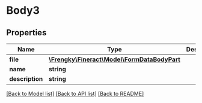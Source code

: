 # Body3

## Properties
Name | Type | Description | Notes
------------ | ------------- | ------------- | -------------
**file** | [**\Frengky\Fineract\Model\FormDataBodyPart**](FormDataBodyPart.md) |  | [optional] 
**name** | **string** |  | [optional] 
**description** | **string** |  | [optional] 

[[Back to Model list]](../../README.md#documentation-for-models) [[Back to API list]](../../README.md#documentation-for-api-endpoints) [[Back to README]](../../README.md)

